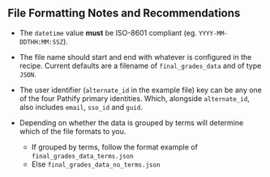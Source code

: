File Formatting Notes and Recommendations
-----------------------------------------

-	The `datetime` value **must** be ISO-8601 compliant (eg. `YYYY-MM-DDTHH:MM:SSZ`).

-	The file name should start and end with whatever is configured in the recipe. Current defaults are a filename of `final_grades_data` and of type `JSON`.

-	The user identifier (`alternate_id` in the example file) key can be any one of the four Pathify primary identities. Which, alongside `alternate_id`, also includes `email`, `sso_id` and `guid`.

-	Depending on whether the data is grouped by terms will determine which of the file formats to you.

	-	If grouped by terms, follow the format example of `final_grades_data_terms.json`
	-	Else `final_grades_data_no_terms.json`
